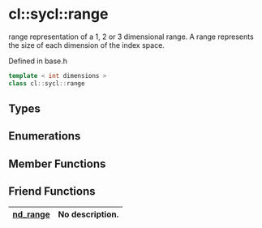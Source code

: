 # cl::sycl::range

range representation of a 1, 2 or 3 dimensional range. A range represents the size of each dimension of the index space. 

Defined in base.h

```cpp
template < int dimensions >
class cl::sycl::range
```

## Types

## Enumerations

## Member Functions


## Friend Functions

| [nd_range](./functions/nd_range/README.md) | No description. |
| :--- | :--- |

